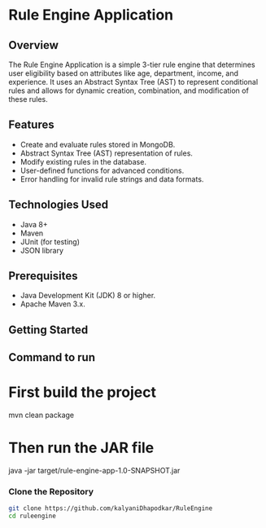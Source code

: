 # Rule Engine Application

## Overview

The Rule Engine Application is a simple 3-tier rule engine that determines user eligibility based on attributes like age, department, income, and experience. It uses an Abstract Syntax Tree (AST) to represent conditional rules and allows for dynamic creation, combination, and modification of these rules.

## Features

- Create and evaluate rules stored in MongoDB.
- Abstract Syntax Tree (AST) representation of rules.
- Modify existing rules in the database.
- User-defined functions for advanced conditions.
- Error handling for invalid rule strings and data formats.

## Technologies Used

- Java 8+
- Maven
- JUnit (for testing)
- JSON library

## Prerequisites

- Java Development Kit (JDK) 8 or higher.
- Apache Maven 3.x.

## Getting Started

## Command to run 
# First build the project
mvn clean package

# Then run the JAR file
java -jar target/rule-engine-app-1.0-SNAPSHOT.jar

### Clone the Repository

```bash
git clone https://github.com/kalyaniDhapodkar/RuleEngine
cd ruleengine

